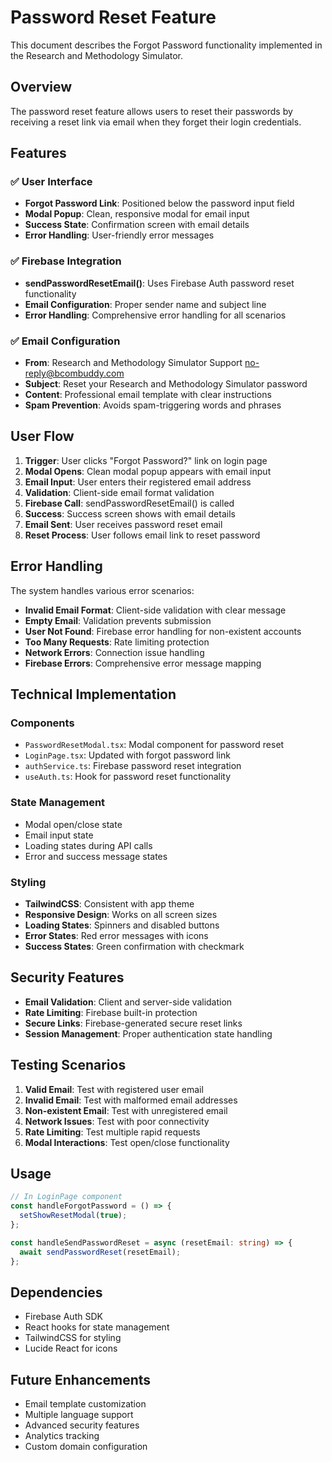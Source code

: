 # Password Reset Feature

This document describes the Forgot Password functionality implemented in the Research and Methodology Simulator.

## Overview

The password reset feature allows users to reset their passwords by receiving a reset link via email when they forget their login credentials.

## Features

### ✅ **User Interface**
- **Forgot Password Link**: Positioned below the password input field
- **Modal Popup**: Clean, responsive modal for email input
- **Success State**: Confirmation screen with email details
- **Error Handling**: User-friendly error messages

### ✅ **Firebase Integration**
- **sendPasswordResetEmail()**: Uses Firebase Auth password reset functionality
- **Email Configuration**: Proper sender name and subject line
- **Error Handling**: Comprehensive error handling for all scenarios

### ✅ **Email Configuration**
- **From**: Research and Methodology Simulator Support <no-reply@bcombuddy.com>
- **Subject**: Reset your Research and Methodology Simulator password
- **Content**: Professional email template with clear instructions
- **Spam Prevention**: Avoids spam-triggering words and phrases

## User Flow

1. **Trigger**: User clicks "Forgot Password?" link on login page
2. **Modal Opens**: Clean modal popup appears with email input
3. **Email Input**: User enters their registered email address
4. **Validation**: Client-side email format validation
5. **Firebase Call**: sendPasswordResetEmail() is called
6. **Success**: Success screen shows with email details
7. **Email Sent**: User receives password reset email
8. **Reset Process**: User follows email link to reset password

## Error Handling

The system handles various error scenarios:

- **Invalid Email Format**: Client-side validation with clear message
- **Empty Email**: Validation prevents submission
- **User Not Found**: Firebase error handling for non-existent accounts
- **Too Many Requests**: Rate limiting protection
- **Network Errors**: Connection issue handling
- **Firebase Errors**: Comprehensive error message mapping

## Technical Implementation

### Components
- `PasswordResetModal.tsx`: Modal component for password reset
- `LoginPage.tsx`: Updated with forgot password link
- `authService.ts`: Firebase password reset integration
- `useAuth.ts`: Hook for password reset functionality

### State Management
- Modal open/close state
- Email input state
- Loading states during API calls
- Error and success message states

### Styling
- **TailwindCSS**: Consistent with app theme
- **Responsive Design**: Works on all screen sizes
- **Loading States**: Spinners and disabled buttons
- **Error States**: Red error messages with icons
- **Success States**: Green confirmation with checkmark

## Security Features

- **Email Validation**: Client and server-side validation
- **Rate Limiting**: Firebase built-in protection
- **Secure Links**: Firebase-generated secure reset links
- **Session Management**: Proper authentication state handling

## Testing Scenarios

1. **Valid Email**: Test with registered user email
2. **Invalid Email**: Test with malformed email addresses
3. **Non-existent Email**: Test with unregistered email
4. **Network Issues**: Test with poor connectivity
5. **Rate Limiting**: Test multiple rapid requests
6. **Modal Interactions**: Test open/close functionality

## Usage

```typescript
// In LoginPage component
const handleForgotPassword = () => {
  setShowResetModal(true);
};

const handleSendPasswordReset = async (resetEmail: string) => {
  await sendPasswordReset(resetEmail);
};
```

## Dependencies

- Firebase Auth SDK
- React hooks for state management
- TailwindCSS for styling
- Lucide React for icons

## Future Enhancements

- Email template customization
- Multiple language support
- Advanced security features
- Analytics tracking
- Custom domain configuration
